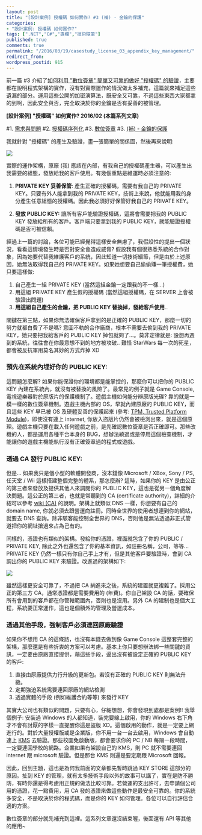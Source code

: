```yaml
---
layout: post
title: "[設計案例] 授權碼 如何實作? #3 (補) - 金鑰的保護"
categories:
- "設計案例: 授權碼 如何實作?"
tags: [".NET","C#","專欄","技術隨筆"]
published: true
comments: true
permalink: "/2016/03/19/casestudy_license_03_appendix_key_management/"
redirect_from:
wordpress_postid: 915
---
```



前一篇 #3 介紹了[如何利用 "數位簽章" 簡單又可靠的做好 "授權碼" 的驗證](/2016/02/24/casestudy_license_03_digital_signature/)，主要都在說明程式架構的實作，沒有對實際運作的情況做太多補充，這篇就來補足這些遺漏的部分。運用這些公開的加密演算法，既安全又可靠，不過這些東西大家都拿的到啊，因此安全與否，完全取決於你的金鑰是否有妥善的被管理。

<!--more-->

**[設計案例] "授權碼" 如何實作? 2016/02 (本篇系列文章)**

#1. [需求與問題](/2016/02/17/casestudy_license_01_requirement/)
#2. [授權碼序列化](/2016/02/24/casestudy_license_02_serialization/)
#3. [數位簽章](/2016/02/24/casestudy_license_03_digital_signature/)
#3. [(補) - 金鑰的保護](/2016/03/19/casestudy_license_03_appendix_key_management/)

我就針對 "授權碼" 的產生及驗證，畫一張簡單的關係圖，然後再來說明:

![](/wp-content/uploads/2016/02/img_56d335959b5d9.png)

實際的運作架構，原廠 (我) 應該在內部，有我自己的授權碼產生器，可以產生出我需要的組態，發放給我的客戶使用。有幾個重點是維運時必須注意的:

1. **PRIVATE KEY 妥善保管**:
   產生正確的授權碼，需要有我自己的 PRIVATE KEY。只要有外人能拿到我的 PRIVATE KEY，技術上來說，他就能用我的身分產生任意組態的授權碼。因此我必須好好保管好我自己的 PRIVATE KEY。

2. **發放 PUBLIC KEY:**
   讓所有客戶能驗證授權碼，這將會需要把我的 PUBLIC KEY 發放給所有的客戶。客戶端只要拿到我的 PUBLIC KEY，就能驗證授權碼是否可被信賴。

經過上一篇的討論，各位可能已經覺得這樣安全無慮了，我假設性的提出一個狀況，看看這情境發生時是否對安全會造成威脅? 假設我有個很熟悉系統的合作對象，因為她要代替我維護客戶的系統，因此知道一切技術細節，但是由於上述原因，她無法取得我自己的 PRIVATE KEY。如果她想要自己偷偷賺一筆授權費，她只要這樣做:

1. 自己產生一組 PRIVATE KEY (當然這組金鑰一定跟我的不一樣...)
2. 用這組 PRIVATE KEY 產生假的授權碼 (當然這組授權碼，在 SERVER 上會被驗證出問題)
3. **用這組自己產生的金鑰，把 PUBLIC KEY 替換掉，發給客戶使用**..

關鍵在第三點，如果你無法確保客戶拿到的是正確的 PUBLIC KEY，那麼一切的努力就都白費了不是嗎? 意圖不軌的合作廠商，根本不需要去偷到我的 PRIVATE KEY，她只要把我給客戶的 PUBLIC KEY 掉包就夠了...。莫非定律就是: 設想再週到的系統，往往會在你最意想不到的地方被攻破.. 難怪 StarWars 每一次的死星，都會被反抗軍用莫名其妙的方式炸掉 XD

### 預先在系統內埋好你的 PUBLIC KEY:

這問題怎麼解? 如果你能保證你的環境都是能掌控的，那麼你可以把你的 PUBLIC KEY 內建在系統內，就沒有被替換的風險了。最常見的例子就是 Game Console, 電視遊樂器對於原版片的保護機制了。遊戲主機如何能分辨原版光碟? 靠的就是一模一樣的數位簽章機制。遊戲主機內部的 OS，早就內建原廠的 PUBLIC KEY，而且這些 KEY 早已被 OS 及硬體妥善的保護起來 (參考: [TPM, Trusted Platform Module](https://en.wikipedia.org/wiki/Trusted_Platform_Module))，即使沒有連上 internet, 你放入盜版片仍然會被檢測出來，就是這個原理。遊戲主機只要在載入任何遊戲之前，是先確認數位簽章是否正確即可。那些改機的人，都是運用各種平台本身的 BUG，想辦法繞過或是停用這個檢查機制，才能讓你的遊戲主機能執行沒有正確簽章過的程式或遊戲。

### 透過 CA 發行 PUBLIC KEY:

但是... 如果我只是個小型的軟體開發商，沒本錢像 Microsoft / XBox, Sony / PS, 任天堂 / Wii 這樣搭建整個完整的體系，那怎麼辦? 這時，如果你的 KEY 是由公正的第三者來發放及提供其他人來調閱你的 PUBLIC KEY，這也是從另一個角度解決問題。這公正的第三者，也就是常聽到的 CA (certificate authority)，詳細的介紹可以參考 [wiki (CA)](https://en.wikipedia.org/wiki/Certificate_authority) 的說明。架構上就類似 DNS 一樣，你想要有自己的 domain name, 你就必須去跟營運商註冊。同時全世界的使用者想連到你的網站，就要去 DNS 查詢。除非駭客能控制全世界的 DNS，否則他是無法透過非正式管道把你的網址搶過來占為己有的。

同樣的，憑證也有類似的架構。發給你的憑證，裡面就包含了你的 PUBLIC / PRIVATE KEY, 除此之外也還包含了你的基本資訊，如註冊名稱，公司，等等... PRIVATE KEY 仍然一樣只有你自己手上才有，但是其他客戶要驗證時，會到 CA 調出你的 PUBLIC KEY 來驗證。改進過的架構如下:

![](/wp-content/uploads/2016/02/img_56d339b7403b6.png)

雖然這樣更安全可靠了，不過把 CA 納進來之後，系統的建置就更複雜了。採用公正的第三方 CA，通常憑證都是需要費用的 (年費)。你自己架設 CA 的話，要確保所有會用到的客戶都在你管轄範圍內，否則也是沒用。另外 CA 的建制也是個大工程，系統要正常運作，這也是個額外的管理及營運成本。

### 透過其他手段，強制客戶必須連回原廠驗證

如果你不想用 CA 的這條路，也沒有本錢去做到像 Game Console 這整套完整的架構，那麼還是有些折衷的方案可以考慮。基本上你只要想辦法綁一些關鍵的資訊，一定要由原廠直接提供，藉這些手段，逼出沒有被設定正確的 PUBLIC KEY 的客戶:

1. 直接由原廠提供力行升級的更新包。若沒有正確的 PUBLIC KEY 則無法升級。
2. 定期強迫系統需要連回原廠的網站檢測
3. 透過實體的手段 (例如維護合約等等) 來發行 KEY

其實大公司也有類似的問題，只要有心，仔細想想，你會發現到處都是案例!! 我舉個例子: 安裝過 Windows 的人都知道，裝完要線上啟用，你的 Windows 右下角才不會有討厭的字樣一直提醒你這是盜版 XD。這個啟用的動作，就是一定要上網進行的。對於大量授權版或是企業版，你不用一台一台去啟用，Windows 會自動連上 [KMS](https://technet.microsoft.com/zh-tw/library/ff793434.aspx) 去驗證。那些校園免啟動版，都會要求你的 PC / NB 每隔一段時間，一定要連回學校的網路。企業如果有架設自己的 KMS，則 PC 就不需要連回 internet 跟 microsoft 驗證。但是那台 KMS 則還是要定期跟 Microsoft 回報。

因此，回到主題，這也是為何我前面的文章都先暫時跳過 KEY STORE 這部分的原因。扯到 KEY 的管理，就有太多技術手段以外的故事可以講了，實在是防不勝防，有時你還是得考慮用正規的做法比較可靠。若營運的支出許可，去申請個公司用的憑證，花一點費用，用 CA 發的憑證來做這些動作是最安全可靠的。你的系統多安全，不是取決於你的程式碼，而是你的 KEY 如何管理。各位可以自行評估合適的方案。

數位簽章的部分就先補充到這裡。這系列文章還沒結束喔，後面還有 API 等其他的應用~
